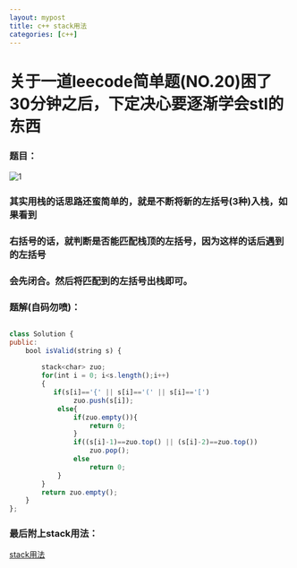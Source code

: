 ```yaml
---
layout: mypost
title: c++ stack用法
categories: [c++]
---
```


# 关于一道leecode简单题(NO.20)困了30分钟之后，下定决心要逐渐学会stl的东西
### 题目：
![1](1.png)

### 其实用栈的话思路还蛮简单的，就是不断将新的左括号(3种)入栈，如果看到
### 右括号的话，就判断是否能匹配栈顶的左括号，因为这样的话后遇到的左括号
### 会先闭合。然后将匹配到的左括号出栈即可。

### 题解(自码勿喷)：
```javascript

class Solution {
public:
    bool isValid(string s) {
        
        stack<char> zuo; 
        for(int i = 0; i<s.length();i++)
        {
           if(s[i]=='{' || s[i]=='(' || s[i]=='[')
                zuo.push(s[i]);
            else{
                if(zuo.empty()){
                    return 0;
                }
                if((s[i]-1)==zuo.top() || (s[i]-2)==zuo.top())
                    zuo.pop();
                else
                    return 0;
            }           
        }
        return zuo.empty();
    }
};

```
### 最后附上stack用法：
[stack用法](https://wenku.baidu.com/view/208c03ac87868762caaedd3383c4bb4cf6ecb748.html)